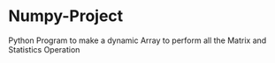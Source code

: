 # Numpy-Project
Python Program to make a dynamic Array to perform all the Matrix and Statistics Operation
